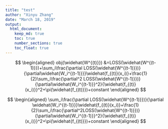 ```yaml
---
title: "test"
author: "Xinyu Zhang"
date: "March 18, 2019"
output:
  html_document:
    keep_md: true
    toc: true
    number_sections: true
    toc_float: true
---
```




$$
\begin{aligned}
obj(\widehat{W^{(t)}})
&=LOSS(\widehat{W^{(t-1)}})+\sum_i\frac{\partial LOSS(\widehat{W^{(t-1)}})}{\partial\widehat{W_i^{(t-1)}}}\widehat{f_{(t)}(x_i)}+\frac{1}{2}\sum_i\frac{\partial^2 LOSS(\widehat{W^{(t-1)}})}{\partial\widehat{W_i^{(t-1)}}^2}{\widehat{f_{(t)}(x_i)}}^2+\pi(\widehat{f_{(t)}})+constant
\end{aligned}
$$


$$
\begin{aligned}
\sum_i\frac{\partial LOSS(\widehat{W^{(t-1)}})}{\partial \widehat{W_i^{(t-1)}}}\widehat{f_{(t)}(x_i)}+\frac{1}{2}\sum_i\frac{\partial^2LOSS(\widehat{W^{(t-1)}})}{\partial\widehat{W_i^{(t-1)}}^2}{\widehat{f_{(t)}(x_i)}}^2+\pi(\widehat{f_{(t)}})+constant
\end{aligned}
$$
